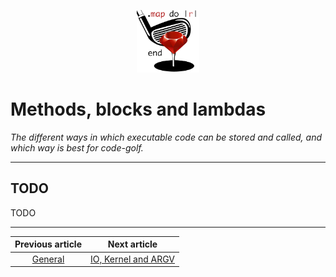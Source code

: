 <p align="center"><img width="100" src="../assets/golf.png"></p>

# Methods, blocks and lambdas

*The different ways in which executable code can be stored and called, and which way is best for code-golf.*

------

## TODO

TODO

---

|      Previous article       |              Next article               |
| :-------------------------: | :-------------------------------------: |
| [General](../articles/1.md) | [IO, Kernel and ARGV](../articles/3.md) |

